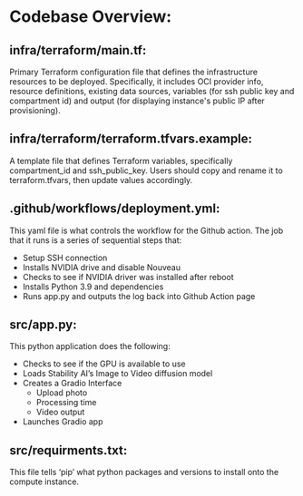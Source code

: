 # Codebase Overview:

## infra/terraform/main.tf:
Primary Terraform configuration file that defines the infrastructure resources to be deployed. Specifically, it includes OCI provider info, resource definitions, existing data sources, variables (for ssh public key and compartment id) and output (for displaying instance's public IP after provisioning).

## infra/terraform/terraform.tfvars.example:
A template file that defines Terraform variables, specifically compartment_id and ssh_public_key. Users should copy and rename it to terraform.tfvars, then update values accordingly.

## .github/workflows/deployment.yml:
This yaml file is what controls the workflow for the Github action. The job that it runs is a series of sequential steps that:
* Setup SSH connection
* Installs NVIDIA drive and disable Nouveau
* Checks to see if NVIDIA driver was installed after reboot
* Installs Python 3.9 and dependencies
* Runs app.py and outputs the log back into Github Action page

## src/app.py:
This python application does the following:
* Checks to see if the GPU is available to use
* Loads Stability AI’s Image to Video diffusion model
* Creates a Gradio Interface
    * Upload photo
    * Processing time
    * Video output
* Launches Gradio app

## src/requirments.txt:
This file tells ‘pip’ what python packages and versions to install onto the compute instance. 
